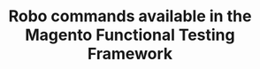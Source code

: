 ---
layout: default
group: mftf
title: Robo commands available in the Magento Functional Testing Framework
version: 2.3
github_link: magento-functional-testing-framework/2.1/commands/robo.md
functional_areas:
 - Testing
---